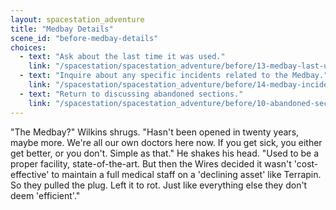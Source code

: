 ```yaml
---
layout: spacestation_adventure
title: "Medbay Details"
scene_id: "before-medbay-details"
choices:
  - text: "Ask about the last time it was used."
    link: "/spacestation/spacestation_adventure/before/13-medbay-last-used/"
  - text: "Inquire about any specific incidents related to the Medbay."
    link: "/spacestation/spacestation_adventure/before/14-medbay-incidents/"
  - text: "Return to discussing abandoned sections."
    link: "/spacestation/spacestation_adventure/before/10-abandoned-sections/"
---
```


"The Medbay?" Wilkins shrugs. "Hasn't been opened in twenty years, maybe more. We're all our own doctors here now. If you get sick, you either get better, or you don't. Simple as that." He shakes his head. "Used to be a proper facility, state-of-the-art. But then the Wires decided it wasn't 'cost-effective' to maintain a full medical staff on a 'declining asset' like Terrapin. So they pulled the plug. Left it to rot. Just like everything else they don't deem 'efficient'."
